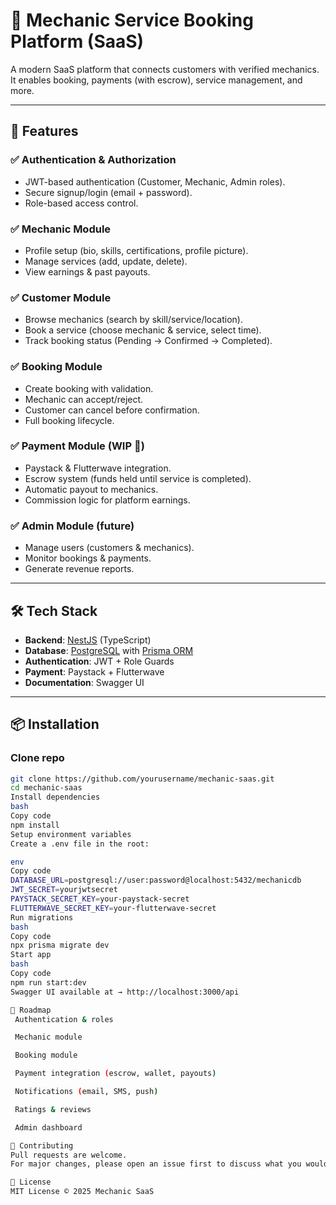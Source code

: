 # 🔧 Mechanic Service Booking Platform (SaaS)

A modern SaaS platform that connects customers with verified mechanics.  
It enables booking, payments (with escrow), service management, and more.

---

## 🚀 Features

### ✅ Authentication & Authorization
- JWT-based authentication (Customer, Mechanic, Admin roles).
- Secure signup/login (email + password).
- Role-based access control.

### ✅ Mechanic Module
- Profile setup (bio, skills, certifications, profile picture).
- Manage services (add, update, delete).
- View earnings & past payouts.

### ✅ Customer Module
- Browse mechanics (search by skill/service/location).
- Book a service (choose mechanic & service, select time).
- Track booking status (Pending → Confirmed → Completed).

### ✅ Booking Module
- Create booking with validation.
- Mechanic can accept/reject.
- Customer can cancel before confirmation.
- Full booking lifecycle.

### ✅ Payment Module (WIP 🚧)
- Paystack & Flutterwave integration.
- Escrow system (funds held until service is completed).
- Automatic payout to mechanics.
- Commission logic for platform earnings.

### ✅ Admin Module (future)
- Manage users (customers & mechanics).
- Monitor bookings & payments.
- Generate revenue reports.

---

## 🛠️ Tech Stack

- **Backend**: [NestJS](https://nestjs.com/) (TypeScript)  
- **Database**: [PostgreSQL](https://www.postgresql.org/) with [Prisma ORM](https://www.prisma.io/)  
- **Authentication**: JWT + Role Guards  
- **Payment**: Paystack + Flutterwave  
- **Documentation**: Swagger UI  

---

## 📦 Installation

### Clone repo
```bash
git clone https://github.com/yourusername/mechanic-saas.git
cd mechanic-saas
Install dependencies
bash
Copy code
npm install
Setup environment variables
Create a .env file in the root:

env
Copy code
DATABASE_URL=postgresql://user:password@localhost:5432/mechanicdb
JWT_SECRET=yourjwtsecret
PAYSTACK_SECRET_KEY=your-paystack-secret
FLUTTERWAVE_SECRET_KEY=your-flutterwave-secret
Run migrations
bash
Copy code
npx prisma migrate dev
Start app
bash
Copy code
npm run start:dev
Swagger UI available at → http://localhost:3000/api

📌 Roadmap
 Authentication & roles

 Mechanic module

 Booking module

 Payment integration (escrow, wallet, payouts)

 Notifications (email, SMS, push)

 Ratings & reviews

 Admin dashboard

🤝 Contributing
Pull requests are welcome.
For major changes, please open an issue first to discuss what you would like to change.

📜 License
MIT License © 2025 Mechanic SaaS
